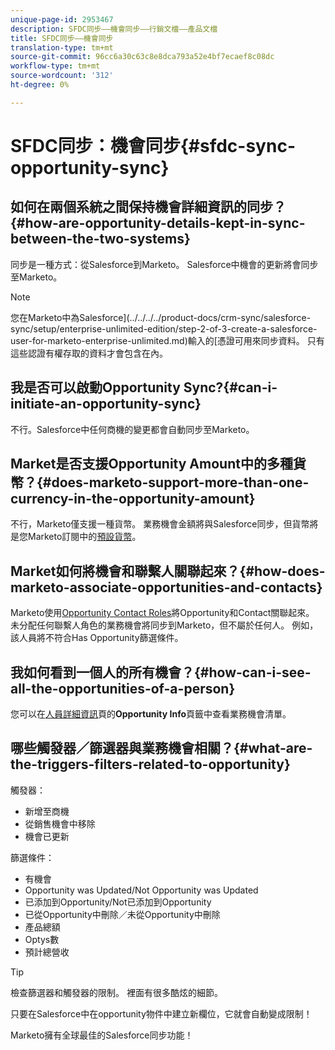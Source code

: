 ```yaml
---
unique-page-id: 2953467
description: SFDC同步——機會同步——行銷文檔——產品文檔
title: SFDC同步——機會同步
translation-type: tm+mt
source-git-commit: 96cc6a30c63c8e8dca793a52e4bf7ecaef8c08dc
workflow-type: tm+mt
source-wordcount: '312'
ht-degree: 0%

---
```



# SFDC同步：機會同步{#sfdc-sync-opportunity-sync}

## 如何在兩個系統之間保持機會詳細資訊的同步？{#how-are-opportunity-details-kept-in-sync-between-the-two-systems}

同步是一種方式：從Salesforce到Marketo。 Salesforce中機會的更新將會同步至Marketo。

>[!NOTE]
>
>您在Marketo中為Salesforce](../../../../product-docs/crm-sync/salesforce-sync/setup/enterprise-unlimited-edition/step-2-of-3-create-a-salesforce-user-for-marketo-enterprise-unlimited.md)輸入的[憑證可用來同步資料。 只有這些認證有權存取的資料才會包含在內。

## 我是否可以啟動Opportunity Sync?{#can-i-initiate-an-opportunity-sync}

不行。Salesforce中任何商機的變更都會自動同步至Marketo。

## Market是否支援Opportunity Amount中的多種貨幣？{#does-marketo-support-more-than-one-currency-in-the-opportunity-amount}

不行，Marketo僅支援一種貨幣。 業務機會金額將與Salesforce同步，但貨幣將是您Marketo訂閱中的[預設貨幣](https://docs.marketo.com/display/DOCS/Set+Default+Location+Settings+for+a+Subscription#SetDefaultLocationSettingsforaSubscription-SettheDefaultCurrencySettingsforaSubscription)。

## Market如何將機會和聯繫人關聯起來？{#how-does-marketo-associate-opportunities-and-contacts}

Marketo使用[Opportunity Contact Roles](https://help.salesforce.com/HTViewHelpDoc?id=contactroles.htm)將Opportunity和Contact關聯起來。 未分配任何聯繫人角色的業務機會將同步到Marketo，但不屬於任何人。 例如，該人員將不符合Has Opportunity篩選條件。

## 我如何看到一個人的所有機會？{#how-can-i-see-all-the-opportunities-of-a-person}

您可以在[人員詳細資訊](../../../../product-docs/core-marketo-concepts/smart-lists-and-static-lists/managing-people-in-smart-lists/using-the-person-detail-page.md)頁的&#x200B;**Opportunity Info**&#x200B;頁籤中查看業務機會清單。

## 哪些觸發器／篩選器與業務機會相關？{#what-are-the-triggers-filters-related-to-opportunity}

觸發器：

* 新增至商機
* 從銷售機會中移除
* 機會已更新

篩選條件：

* 有機會
* Opportunity was Updated/Not Opportunity was Updated
* 已添加到Opportunity/Not已添加到Opportunity
* 已從Opportunity中刪除／未從Opportunity中刪除
* 產品總額
* Optys數
* 預計總營收

>[!TIP]
>
>檢查篩選器和觸發器的限制。 裡面有很多酷炫的細節。
>
>只要在Salesforce中在opportunity物件中建立新欄位，它就會自動變成限制！

Marketo擁有全球最佳的Salesforce同步功能！